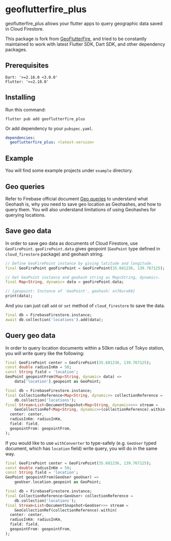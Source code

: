# geoflutterfire_plus

geoflutterfire_plus allows your flutter apps to query geographic data saved in Cloud Firestore.

This package is fork from [GeoFlutterFire](https://github.com/DarshanGowda0/GeoFlutterFire), and tried to be constantly maintained to work with latest Flutter SDK, Dart SDK, and other dependency packages.

## Prerequisites

```plain
Dart: '>=2.16.0 <3.0.0'
Flutter: '>=2.10.0'
```

## Installing

Run this command:

```shell
flutter pub add geoflutterfire_plus
```

Or add dependency to your `pubspec.yaml`.

```yaml
dependencies:
  geoflutterfire_plus: <latest-version>
```

## Example

You will find some example projects under `example` directory.

## Geo queries

Refer to Firebase official document [Geo queries](https://firebase.google.com/docs/firestore/solutions/geoqueries) to understand what Geohash is, why you need to save geo location as Geohashes, and how to query them. You will also understand limitations of using Geohashes for querying locations.

## Save geo data

In order to save geo data as documents of Cloud Firestore, use `GeoFirePoint`. `geoFirePoint.data` gives geopoint (`GeoPoint` type defined in `cloud_firestore` package) and geohash string.

```dart
// Define GeoFirePoint instance by giving latitude and longitude.
final GeoFirePoint geoFirePoint = GeoFirePoint(35.681236, 139.767125);

// Get GeoPoint instance and geohash string as Map<String, dynamic>.
final Map<String, dynamic> data = geoFirePoint.data;

// {geopoint: Instance of 'GeoPoint', geohash: xn76urx66}
print(data);
```

And you can just call `add` or `set` method of `cloud_firestore` to save the data.

```dart
final db = FirebaseFirestore.instance;
await db.collection('locations').add(data);
```

## Query geo data

In order to query location documents within a 50km radius of Tokyo station, you will write query like the following:

```dart
final GeoFirePoint center = GeoFirePoint(35.681236, 139.767125);
const double radiusInKm = 50;
const String field = 'location';
GeoPoint geopointFrom(Map<String, dynamic> data) =>
    data['location'].geopoint as GeoPoint;

final db = FirebaseFirestore.instance;
final CollectionReference<Map<String, dynamic>> collectionReference =
    db.collection('locations');
final Stream<List<DocumentSnapshot<Map<String, dynamic>>>> stream =
    GeoCollectionRef<Map<String, dynamic>>(collectionReference).within(
  center: center,
  radiusInKm: radiusInKm,
  field: field,
  geopointFrom: geopointFrom,
);
```

If you would like to use `withConverter` to type-safely (e.g. `GeoUser` typed document, which has `location` field) write query, you will do in the same way.

```dart
final GeoFirePoint center = GeoFirePoint(35.681236, 139.767125);
const double radiusInKm = 50;
const String field = 'location';
GeoPoint geopointFrom(GeoUser geoUser) =>
    geoUser.location.geopoint as GeoPoint;

final db = FirebaseFirestore.instance;
final CollectionReference<GeoUser> collectionReference =
    db.collection('locations');
final Stream<List<DocumentSnapshot<GeoUser>>> stream =
    GeoCollectionRef(collectionReference).within(
  center: center,
  radiusInKm: radiusInKm,
  field: field,
  geopointFrom: geopointFrom,
);
```
